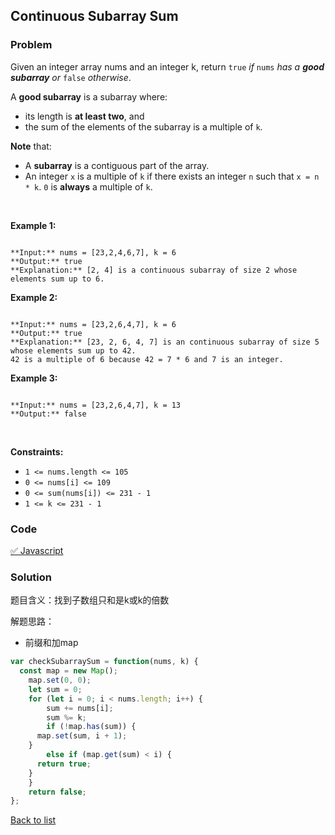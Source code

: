 Continuous Subarray Sum
---
### Problem
Given an integer array nums and an integer k, return `true` *if* `nums` *has a **good subarray** or* `false` *otherwise*.


A **good subarray** is a subarray where:


* its length is **at least two**, and
* the sum of the elements of the subarray is a multiple of `k`.


**Note** that:


* A **subarray** is a contiguous part of the array.
* An integer `x` is a multiple of `k` if there exists an integer `n` such that `x = n * k`. `0` is **always** a multiple of `k`.


 


**Example 1:**



```

**Input:** nums = [23,2,4,6,7], k = 6
**Output:** true
**Explanation:** [2, 4] is a continuous subarray of size 2 whose elements sum up to 6.

```

**Example 2:**



```

**Input:** nums = [23,2,6,4,7], k = 6
**Output:** true
**Explanation:** [23, 2, 6, 4, 7] is an continuous subarray of size 5 whose elements sum up to 42.
42 is a multiple of 6 because 42 = 7 * 6 and 7 is an integer.

```

**Example 3:**



```

**Input:** nums = [23,2,6,4,7], k = 13
**Output:** false

```

 


**Constraints:**


* `1 <= nums.length <= 105`
* `0 <= nums[i] <= 109`
* `0 <= sum(nums[i]) <= 231 - 1`
* `1 <= k <= 231 - 1`

### Code
[✅ Javascript](./solution.js)
### Solution
题目含义：找到子数组只和是k或k的倍数

解题思路：
- 前缀和加map

```javascript
var checkSubarraySum = function(nums, k) {
  const map = new Map();
	map.set(0, 0);
	let sum = 0;
	for (let i = 0; i < nums.length; i++) {
		sum += nums[i];
		sum %= k;
		if (!map.has(sum)) {
      map.set(sum, i + 1);
    }
		else if (map.get(sum) < i) {
      return true;
    }		
	}
	return false;
};
```

[Back to list](../README.md)